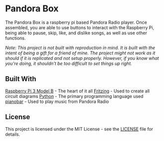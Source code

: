 # Pandora Box
The Pandora Box is a raspberry pi based Pandora Radio player. Once assembled, you are able to use buttons to interact with the Raspberry Pi, being able to pause, skip, like, and dislike songs, as well as use other functions.

*Note: This project is not built with reproduction in mind. It is built with the intent of being a gift for a friend of mine. The project might not work as it should if it is replicated and not setup properly. However, if you know what you're doing, it shouldn't be too difficult to set things up right.*

## Built With
[Raspberry Pi 3 Model B](https://www.raspberrypi.org/products/raspberry-pi-3-model-b/) - The heart of it all
[Fritzing](http://fritzing.org/home/) - Used to create all circuit diagrams
[Python](https://www.python.org/) - The primary programming language used
[pianobar](https://github.com/PromyLOPh/pianobar) - Used to play music from Pandora Radio

## License
This project is licensed under the MIT License - see the [LICENSE](LICENSE) file for details.